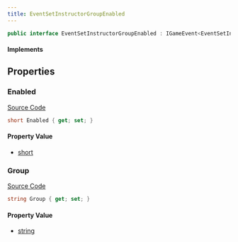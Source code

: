 ```yaml
---
title: EventSetInstructorGroupEnabled
---
```


```csharp
public interface EventSetInstructorGroupEnabled : IGameEvent<EventSetInstructorGroupEnabled>
```

#### Implements

## Properties

### Enabled

[Source Code](https://github.com/swiftly-solution/swiftlys2/blob/beta/managed/src/SwiftlyS2.Generated/GameEvents/Interfaces/EventSetInstructorGroupEnabled.cs#L26)

```csharp
short Enabled { get; set; }
```

#### Property Value

- [short](https://learn.microsoft.com/dotnet/api/system.int16)

### Group

[Source Code](https://github.com/swiftly-solution/swiftlys2/blob/beta/managed/src/SwiftlyS2.Generated/GameEvents/Interfaces/EventSetInstructorGroupEnabled.cs#L21)

```csharp
string Group { get; set; }
```

#### Property Value

- [string](https://learn.microsoft.com/dotnet/api/system.string)

